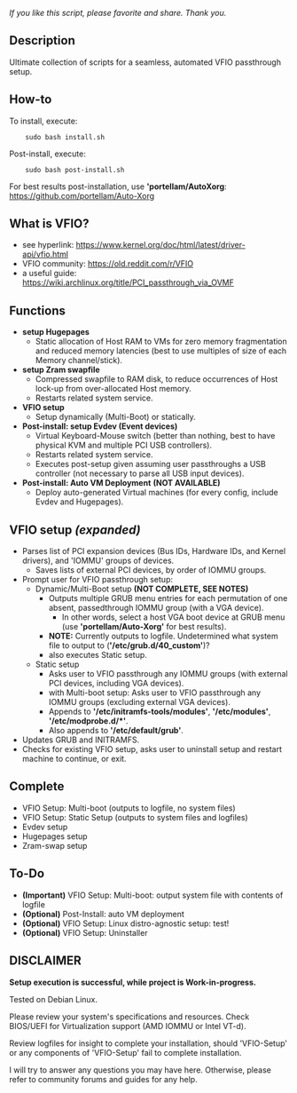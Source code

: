 *If you like this script, please favorite and share. Thank you.*

## Description
Ultimate collection of scripts for a seamless, automated VFIO passthrough setup.

## How-to
To install, execute:

        sudo bash install.sh

Post-install, execute:

        sudo bash post-install.sh

For best results post-installation, use **'portellam/AutoXorg**:  https://github.com/portellam/Auto-Xorg

## What is VFIO?
* see hyperlink:        https://www.kernel.org/doc/html/latest/driver-api/vfio.html
* VFIO community:       https://old.reddit.com/r/VFIO
* a useful guide:       https://wiki.archlinux.org/title/PCI_passthrough_via_OVMF

## Functions
* **setup Hugepages**
    * Static allocation of Host RAM to VMs for zero memory fragmentation and reduced memory latencies (best to use multiples of size of each Memory channel/stick).
* **setup Zram swapfile**
    * Compressed swapfile to RAM disk, to reduce occurrences of Host lock-up from over-allocated Host memory.
    * Restarts related system service.
* **VFIO setup**
    * Setup dynamically (Multi-Boot) or statically.
* **Post-install: setup Evdev (Event devices)**
    * Virtual Keyboard-Mouse switch (better than nothing, best to have physical KVM and multiple PCI USB controllers).
    * Restarts related system service.
    * Executes post-setup given assuming user passthroughs a USB controller (not necessary to parse all USB input devices).
* **Post-install: Auto VM Deployment** **(NOT AVAILABLE)**
    * Deploy auto-generated Virtual machines (for every config, include Evdev and Hugepages).

## VFIO setup *(expanded)*
* Parses list of PCI expansion devices (Bus IDs, Hardware IDs, and Kernel drivers), and 'IOMMU' groups of devices.
    * Saves lists of external PCI devices, by order of IOMMU groups.
* Prompt user for VFIO passthrough setup:
    * Dynamic/Multi-Boot setup **(NOT COMPLETE, SEE NOTES)**
        * Outputs multiple GRUB menu entries for each permutation of one absent, passedthrough IOMMU group (with a VGA device).
            * In other words, select a host VGA boot device at GRUB menu (use **'portellam/Auto-Xorg'** for best results).
        * **NOTE:** Currently outputs to logfile. Undetermined what system file to output to (**'/etc/grub.d/40_custom'**)?
        * also executes Static setup.
    * Static setup
        * Asks user to VFIO passthrough any IOMMU groups (with external PCI devices, including VGA devices).
        * with Multi-boot setup: Asks user to VFIO passthrough any IOMMU groups (excluding external VGA devices).
        * Appends to **'/etc/initramfs-tools/modules'**, **'/etc/modules'**, **'/etc/modprobe.d/*'**.
        * Also appends to **'/etc/default/grub'**.         
* Updates GRUB and INITRAMFS.
* Checks for existing VFIO setup, asks user to uninstall setup and restart machine to continue, or exit.

## Complete
* VFIO Setup: Multi-boot (outputs to logfile, no system files)
* VFIO Setup: Static Setup (outputs to system files and logfiles)
* Evdev setup
* Hugepages setup
* Zram-swap setup

## To-Do
* **(Important)** VFIO Setup: Multi-boot:   output system file with contents of logfile
* **(Optional)** Post-Install:       auto VM deployment
* **(Optional)** VFIO Setup: Linux distro-agnostic setup: test!
* **(Optional)** VFIO Setup: Uninstaller

## DISCLAIMER
**Setup execution is successful, while project is Work-in-progress.**

Tested on Debian Linux.

Please review your system's specifications and resources. Check BIOS/UEFI for Virtualization support (AMD IOMMU or Intel VT-d).

Review logfiles for insight to complete your installation, should 'VFIO-Setup' or any components of 'VFIO-Setup' fail to complete installation.

I will try to answer any questions you may have here. Otherwise, please refer to community forums and guides for any help.